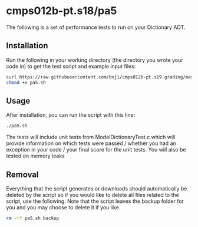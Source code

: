 # cmps012b-pt.s18/pa5

The following is a set of performance tests to run on your Dictionary ADT.

## Installation

Run the following in your working directory (the directory you wrote your code
in) to get the test script and example input files:

```bash
curl https://raw.githubusercontent.com/bxji/cmps012b-pt.s19.grading/master/pa5/pa5.sh > pa5.sh
chmod +x pa5.sh
```

## Usage

After installation, you can run the script with this line:

```bash
./pa5.sh
```
The tests will include unit tests from ModelDictionaryTest.c which will
provide information on which tests were passed / whether you had an exception
in your code / your final score for the unit tests. You will also be tested on
memory leaks

## Removal

Everything that the script generates or downloads should automatically be
deleted by the script so if you would like to delete all files related to the
script, use the following. Note that the script leaves the backup folder for you
and you may choose to delete it if you like.

```bash
rm -rf pa5.sh backup
```
